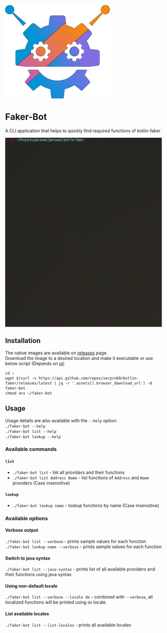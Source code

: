 <img src=../logo/faker_bot.png width=337 height=299 alt=""/>  

# Faker-Bot

A CLI application that helps to quickly find required functions of kotlin-faker

<img src=./img/faker-peek.gif width="768" height="606" alt=""/>

## Installation
The native images are available on [releases](https://github.com/serpro69/kotlin-faker/releases) page.  
Download the image to a desired location and make it executable or use below script (Depends on [jq](https://stedolan.github.io/jq/))

```
cd ~
wget $(curl -s https://api.github.com/repos/serpro69/kotlin-faker/releases/latest | jq -r '.assets[].browser_download_url') -O faker-bot
chmod a+x ~/faker-bot
``` 

## Usage
Usage details are also available with the `--help` option:  
`./faker-bot --help`  
`./faker-bot list --help`  
`./faker-bot lookup --help`

### Available commands
#### `list`
* `./faker-bot list` - list all providers and their functions
* `./faker-bot list Address Name` - list functions of `Address` and `Name` providers (Case insensitive)

#### `lookup` 
* `./faker-bot lookup name` - lookup functions by name (Case insensitive)

### Available options
#### Verbose output
`./faker-bot list --verbose` - prints sample values for each function
`./faker-bot lookup name --verbose` - prints sample values for each function

#### Switch to java syntax
`./faker-bot list --java-syntax` - prints list of all available providers and their functions using java syntax

#### Using non-default locale
`./faker-bot list --verbose --locale de` - combined with `--verbose`, all localized functions will be printed 
using `de` locale.

#### List available locales
`./faker-bot list --list-locales` - prints all available locales
